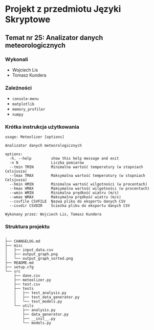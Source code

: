 # Projekt z przedmiotu Języki Skryptowe
## Temat nr 25: Analizator danych meteorologicznych

### Wykonali
- Wojciech Lis
- Tomasz Kundera

### Zależności
- `console-menu`
- `matplotlib`
- `memory_profiler`
- `numpy`


### Krótka instrukcja użytkowania
```
usage: Meteolizer [options]

Analizator danych meteorologicznych

options:
  -h, --help         show this help message and exit
  -n N               Liczba pomiarów
  --tmin TMIN        Minimalna wartość temperatury (w stopniach Celsjusza)
  --tmax TMAX        Maksymalna wartość temperatury (w stopniach Celsjusza)
  --hmin HMIN        Minimalna wartość wilgotności (w procentach)
  --hmax HMAX        Maksymalna wartość wilgotności (w procentach)
  --wmin WMIN        Minimalna prędkość wiatru (m/s)
  --wmax WMAX        Maksymalna prędkość wiatru (m/s)
  --csvfile CSVFILE  Nazwa pliku do eksportu danych CSV
  --csvdir CSVDIR    Ścieżka pliku do eksportu danych CSV

Wykonany przez: Wojciech Lis, Tomasz Kundera

```

### Struktura projektu
```
.
├── CHANGELOG.md
├── misc
│   ├── input_data.csv
│   ├── output_graph.png
│   └── output_graph_sorted.png
├── README.md
├── setup.cfg
└── src
    ├── dane.csv
    ├── meteolizer.py
    ├── test.csv
    ├── tests
    │   ├── test_analysis.py
    │   ├── test_data_generator.py
    │   └── test_models.py
    └── utils
        ├── analysis.py
        ├── data_generator.py
        ├── __init__.py
        └── models.py
```

